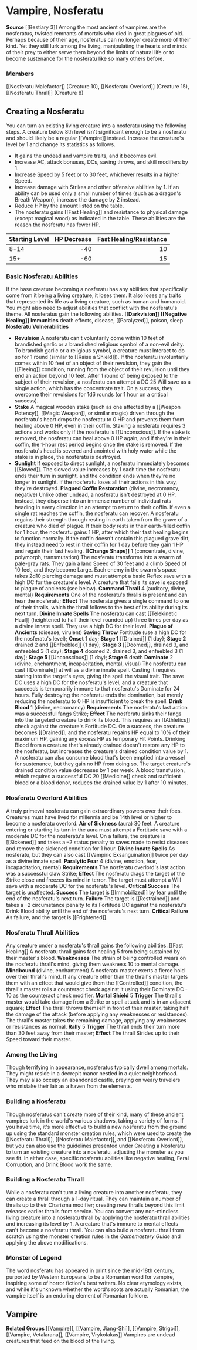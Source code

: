 ﻿---
creature_family: Vampire, Nosferatu
id: '273'
name: Vampire, Nosferatu
rarity: Common
source: '[[DATABASE/source/Bestiary 3|Bestiary 3]]'
trait: null
type: Creature Family

---
# Vampire, Nosferatu

**Source** [[Bestiary 3]]
Among the most ancient of vampires are the nosferatus, twisted remnants of mortals who died in great plagues of old. Perhaps because of their age, nosferatus can no longer create more of their kind. Yet they still lurk among the living, manipulating the hearts and minds of their prey to either serve them beyond the limits of natural life or to become sustenance for the nosferatu like so many others before.

### Members

[[Nosferatu Malefactor]] (Creature 10), [[Nosferatu Overlord]] (Creature 15), [[Nosferatu Thrall]] (Creature 8)

## Creating a Nosferatu

You can turn an existing living creature into a nosferatu using the following steps. A creature below 8th level isn't significant enough to be a nosferatu and should likely be a regular [[Vampire]] instead.
 Increase the creature's level by 1 and change its statistics as follows.

* It gains the undead and vampire traits, and it becomes evil.
* Increase AC, attack bonuses, DCs, saving throws, and skill modifiers by 1.
* Increase Speed by 5 feet or to 30 feet, whichever results in a higher Speed.
* Increase damage with Strikes and other offensive abilities by 1. If an ability can be used only a small number of times (such as a dragon's Breath Weapon), increase the damage by 2 instead.
* Reduce HP by the amount listed on the table.
* The nosferatu gains [[Fast Healing]] and resistance to physical damage (except magical wood) as indicated in the table. These abilities are the reason the nosferatu has fewer HP.

| Starting Level   |   HP Decrease |   Fast Healing/Resistance |
|:-----------------|--------------:|--------------------------:|
| 8-14             |           -40 |                        10 |
| 15+              |           -60 |                        15 |

### Basic Nosferatu Abilities

If the base creature becoming a nosferatu has any abilities that specifically come from it being a living creature, it loses them. It also loses any traits that represented its life as a living creature, such as human and humanoid. You might also need to adjust abilities that conflict with the nosferatu's theme.
 All nosferatus gain the following abilities.
 **[[Darkvision]]**
 **[[Negative Healing]]**
 **Immunities** death effects, disease, [[Paralyzed]], poison, sleep
 **Nosferatu Vulnerabilities**

* **Revulsion** A nosferatu can't voluntarily come within 10 feet of brandished garlic or a brandished religious symbol of a non-evil deity. To brandish garlic or a religious symbol, a creature must Interact to do so for 1 round (similar to [[Raise a Shield]]). If the nosferatu involuntarily comes within 10 feet of an object of their revulsion, they gain the [[Fleeing]] condition, running from the object of their revulsion until they end an action beyond 10 feet. After 1 round of being exposed to the subject of their revulsion, a nosferatu can attempt a DC 25 Will save as a single action, which has the concentrate trait. On a success, they overcome their revulsions for 1d6 rounds (or 1 hour on a critical success).
* **Stake** A magical wooden stake (such as one affected by a [[Weapon Potency]], [[Magic Weapon]], or similar magic) driven through the nosferatu's heart drops the nosferatu to 0 HP and prevents them from healing above 0 HP, even in their coffin. Staking a nosferatu requires 3 actions and works only if the nosferatu is [[Unconscious]]. If the stake is removed, the nosferatu can heal above 0 HP again, and if they're in their coffin, the 1-hour rest period begins once the stake is removed. If the nosferatu's head is severed and anointed with holy water while the stake is in place, the nosferatu is destroyed.
* **Sunlight** If exposed to direct sunlight, a nosferatu immediately becomes [[Slowed]]. The slowed value increases by 1 each time the nosferatu ends their turn in sunlight, and the condition ends when they're no longer in sunlight. If the nosferatu loses all their actions in this way, they're destroyed.
 **Plagued Coffin Restoration** (divine, necromancy, negative) Unlike other undead, a nosferatu isn't destroyed at 0 HP. Instead, they disperse into an immense number of individual rats heading in every direction in an attempt to return to their coffin. If even a single rat reaches the coffin, the nosferatu can recover. A nosferatu regains their strength through resting in earth taken from the grave of a creature who died of plague. If their body rests in their earth-filled coffin for 1 hour, the nosferatu gains 1 HP, after which their fast healing begins to function normally. If the coffin doesn't contain this plagued grave dirt, they instead need to rest in their coffin for 1 day before they gain 1 HP and regain their fast healing. 
**[[Change Shape]]** <span class="action-icon">1</span> (concentrate, divine, polymorph, transmutation) The nosferatu transforms into a swarm of pale-gray rats. They gain a land Speed of 30 feet and a climb Speed of 10 feet, and they become Large. Each enemy in the swarm's space takes 2d10 piercing damage and must attempt a basic Reflex save with a high DC for the creature's level. A creature that fails its save is exposed to plague of ancients (see below). 
**Command Thrall** <span class="action-icon">4</span> (auditory, divine, mental) **Requirements** One of the nosferatu's thralls is present and can hear the nosferatu; **Effect** The nosferatu gives a single command to one of their thralls, which the thrall follows to the best of its ability during its next turn. 
**Divine Innate Spells** The nosferatu can cast [[Telekinetic Haul]] (heightened to half their level rounded up) three times per day as a divine innate spell. They use a high DC for their level. 
**Plague of Ancients** (disease, virulent) **Saving Throw** Fortitude (use a high DC for the nosferatu's level); **Onset** 1 day; **Stage 1** [[Drained]] (1 day); **Stage 2** drained 2 and [[Enfeebled]] (1 day); **Stage 3** [[Doomed]], drained 3, and enfeebled 3 (1 day); **Stage 4** doomed 2, drained 3, and enfeebled 3 (1 day); **Stage 5** [[Unconscious]] (1 day); **Stage 6** death 
**Dominate** <span class="action-icon">2</span> (divine, enchantment, incapacitation, mental, visual) The nosferatu can cast [[Dominate]] at will as a divine innate spell. Casting it requires staring into the target's eyes, giving the spell the visual trait. The save DC uses a high DC for the nosferatu's level, and a creature that succeeds is temporarily immune to that nosferatu's Dominate for 24 hours. Fully destroying the nosferatu ends the domination, but merely reducing the nosferatu to 0 HP is insufficient to break the spell. 
**Drink Blood** <span class="action-icon">1</span> (divine, necromancy) **Requirements** The nosferatu's last action was a successful fangs Strike; **Effect** The nosferatu sinks their fangs into the targeted creature to drink its blood. This requires an [[Athletics]] check against the creature's Fortitude DC. On a success, the creature becomes [[Drained]], and the nosferatu regains HP equal to 10% of their maximum HP, gaining any excess HP as temporary Hit Points. Drinking Blood from a creature that's already drained doesn't restore any HP to the nosferatu, but increases the creature's drained condition value by 1. A nosferatu can also consume blood that's been emptied into a vessel for sustenance, but they gain no HP from doing so.
 The target creature's drained condition value decreases by 1 per week. A blood transfusion, which requires a successful DC 20 [[Medicine]] check and sufficient blood or a blood donor, reduces the drained value by 1 after 10 minutes.

### Nosferatu Overlord Abilities

A truly primeval nosferatu can gain extraordinary powers over their foes. Creatures must have lived for millennia and be 14th level or higher to become a nosferatu overlord.
 **Air of Sickness** (aura) 30 feet. A creature entering or starting its turn in the aura must attempt a Fortitude save with a moderate DC for the nosferatu's level. On a failure, the creature is [[Sickened]] and takes a –2 status penalty to saves made to resist diseases and remove the sickened condition for 1 hour.
 **Divine Innate Spells** As nosferatu, but they can also cast [[Vampiric Exsanguination]] twice per day as a divine innate spell.
 **Paralytic Fear** <span class="action-icon">4</span> (divine, emotion, fear, incapacitation, mental) **Requirements** The nosferatu overlord's last action was a successful claw Strike; **Effect** The nosferatu drags the target of the Strike close and freezes its mind in terror. The target must attempt a Will save with a moderate DC for the nosferatu's level. 
**Critical Success** The target is unaffected. 
**Success** The target is [[Immobilized]] by fear until the end of the nosferatu's next turn. 
**Failure** The target is [[Restrained]] and takes a –2 circumstance penalty to its Fortitude DC against the nosferatu's Drink Blood ability until the end of the nosferatu's next turn. 
**Critical Failure** As failure, and the target is [[Frightened]].

### Nosferatu Thrall Abilities

Any creature under a nosferatu's thrall gains the following abilities. 
[[Fast Healing]] A nosferatu thrall gains fast healing 5 from being sustained by their master's blood. 
**Weaknesses** The strain of being controlled wears on the nosferatu thrall's mind, giving them weakness 10 to mental damage. 
**Mindbound** (divine, enchantment) A nosferatu master exerts a fierce hold over their thrall's mind. If any creature other than the thrall's master targets them with an effect that would give them the [[Controlled]] condition, the thrall's master rolls a counteract check against it using their Dominate DC - 10 as the counteract check modifier. 
**Mortal Shield** <span class="action-icon">5</span> **Trigger** The thrall's master would take damage from a Strike or spell attack and is in an adjacent square; **Effect** The thrall throws themself in front of their master, taking half the damage of the attack (before applying any weaknesses or resistances). The thrall's master takes the remaining damage, applying any weaknesses or resistances as normal. 
**Rally** <span class="action-icon">5</span> **Trigger** The thrall ends their turn more than 30 feet away from their master; **Effect** The thrall Strides up to their Speed toward their master.

###  Among the Living

Though terrifying in appearance, nosferatus typically dwell among mortals. They might reside in a decrepit manor nestled in a quiet neighborhood. They may also occupy an abandoned castle, preying on weary travelers who mistake their lair as a haven from the elements.

###  Building a Nosferatu

Though nosferatus can't create more of their kind, many of these ancient vampires lurk in the world's various shadows, taking a variety of forms. If you have time, it's more effective to build a new nosferatu from the ground up using the standard monster creation rules, which were used to create the [[Nosferatu Thrall]], [[Nosferatu Malefactor]], and [[Nosferatu Overlord]], but you can also use the guidelines presented under Creating a Nosferatu to turn an existing creature into a nosferatu, adjusting the monster as you see fit. In either case, specific nosferatu abilities like negative healing, Feral Corruption, and Drink Blood work the same.

###  Building a Nosferatu Thrall

While a nosferatu can't turn a living creature into another nosferatu, they can create a thrall through a 1-day ritual. They can maintain a number of thralls up to their Charisma modifier; creating new thralls beyond this limit releases earlier thralls from service. You can convert any non-mindless living creature into a nosferatu thrall by applying the nosferatu thrall abilities and increasing its level by 1. A creature that's immune to mental effects can't become a nosferatu thrall. You can also build a nosferatu thrall from scratch using the monster creation rules in the _Gamemastery Guide_ and applying the above modifications.

###  Monster of Legend

The word nosferatu has appeared in print since the mid-18th century, purported by Western Europeans to be a Romanian word for vampire, inspiring some of horror fiction's best writers. No clear etymology exists, and while it's unknown whether the word's roots are actually Romanian, the vampire itself is an enduring element of Romanian folklore.

## Vampire

**Related Groups** [[Vampire]], [[Vampire, Jiang-Shi]], [[Vampire, Strigoi]], [[Vampire, Vetalarana]], [[Vampire, Vrykolakas]]
Vampires are undead creatures that feed on the blood of the living.
